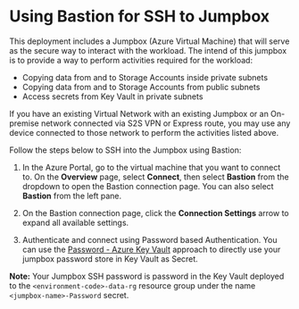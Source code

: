 # Using Bastion for SSH to Jumpbox

This deployment includes a Jumpbox (Azure Virtual Machine) that will serve as the secure way to interact with the workload. The intend of this jumpbox is to provide a way to perform activities required for the workload:

- Copying data from and to Storage Accounts inside private subnets
- Copying data from and to Storage Accounts from public subnets
- Access secrets from Key Vault in private subnets

If you have an existing Virtual Network with an existing Jumpbox or an On-premise network connected via S2S VPN or Express route, you may use any device connected to those network to perform the activities listed above.

Follow the steps below to SSH into the Jumpbox using Bastion:

1. In the Azure Portal, go to the virtual machine that you want to connect to. On the **Overview** page, select **Connect**, then select **Bastion** from the dropdown to open the Bastion connection page. You can also select **Bastion** from the left pane.

2. On the Bastion connection page, click the **Connection Settings** arrow to expand all available settings.

3. Authenticate and connect using Password based Authentication. You can use the [Password - Azure Key Vault](https://docs.microsoft.com/en-us/azure/bastion/bastion-connect-vm-ssh-linux#password---azure-key-vault) approach to directly use your jumpbox password store in Key Vault as Secret.

**Note:** Your Jumpbox SSH password is password in the Key Vault deployed to the `<environment-code>-data-rg` resource group under the name `<jumpbox-name>-Password` secret.
